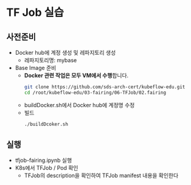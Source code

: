 # TF Job 실습
## 사전준비
- Docker hub에 계정 생성 및 레파지토리 생성
  - 레파지토리명: mybase
- Base Image 준비
  - **Docker 관련 작업은 모두 VM에서 수행**합니다.  
      ```bash
      git clone https://github.com/sds-arch-cert/kubeflow-edu.git
      cd /root/kubeflow-edu/03-fairing/06-TFJob/02.fairing
      ```
  - buildDocker.sh에서 Docker hub에 계정명 수정
  - 빌드
      ```bash
      ./buildDcoker.sh
      ```

## 실행
- tfjob-fairing.ipynb 실행
- K8s에서 TFJob / Pod 확인
  - TFJob의 description을 확인하여 TFJob manifest 내용을 확인한다